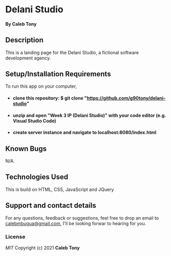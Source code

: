 # Delani Studio

#### By **Caleb Tony**

## Description

This is a landing page for the Delani Studio, a fictional software development agency.

## Setup/Installation Requirements

To run this app on your computer,

- #### clone this repository: $ git clone "https://github.com/g90tony/delani-studio"
- #### unzip and open "Week 3 IP (Delani Studio)" with your code editor (e.g. Visual Studio Code)
- #### create server instance and navigate to localhost:8080/index.html

## Known Bugs

N/A.

## Technologies Used

This is build on HTML, CSS, JavaScript and JQuery

## Support and contact details

For any questions, feedback or suggestions, feel free to drop an email to calebmbugua@gmail.com, I'll be looking forwar to hearing for you.

### License

_MIT_
Copyright (c) 2021 **Caleb Tony**
